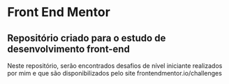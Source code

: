 # Front End Mentor

## Repositório criado para o estudo de desenvolvimento front-end

Neste repositório, serão encontrados desafios de nível iniciante realizados por mim e que são disponibilizados pelo site frontendmentor.io/challenges
